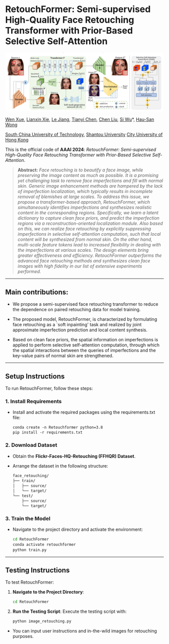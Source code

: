 # RetouchFormer: Semi-supervised High-Quality Face Retouching Transformer with Prior-Based Selective Self-Attention

<img src="flowchart.png"/>

[Wen Xue](https://scholar.google.com.hk/citations?user=OXAPkaEAAAAJ&hl=zh-CN&oi=sra), [Lianxin Xie](https://openreview.net/profile?id=~Lianxin_Xie3), [Le Jiang](https://openreview.net/profile?id=~Le_Jiang3), [Tianyi Chen](https://openreview.net/profile?id=~Tianyi_Chen6), [Chen Liu](https://scholar.google.com/citations?user=RtovsZkAAAAJ&hl=en), [Si Wu](https://scholar.google.com.hk/citations?user=RtkXrnwAAAAJ&hl=zh-CN&oi=sra)*, [Hau-San Wong](https://scholar.google.com.hk/citations?user=i9Dh1OkAAAAJ&hl=zh-CN)<br/>

[South China University of Technology](https://www.scut.edu.cn/en/), [Shantou University](https://www.stu.edu.cn/) [City University of Hong Kong](https://www.cityu.edu.hk/)

This is the official code of **AAAI 2024**: *RetouchFormer: Semi-supervised High-Quality Face Retouching Transformer with Prior-Based Selective Self-Attention*.

<blockquote> <strong>Abstract:</strong> <em>Face retouching is to beautify a face image, while preserving the image content as much as possible. It is a promising yet challenging task to remove face imperfections and fill with normal skin. Generic image enhancement methods are hampered by the lack of imperfection localization, which typically results in incomplete removal of blemishes at large scales. To address this issue, we propose a transformer-based approach, RetouchFormer, which simultaneously identifies imperfections and synthesizes realistic content in the corresponding regions. Specifically, we learn a latent dictionary to capture clean face priors, and predict the imperfection regions via a reconstruction-oriented localization module. Also based on this, we can realize face retouching by explicitly suppressing imperfections in selective self-attention computation, such that local content will be synthesized from normal skin. On the other hand, multi-scale feature tokens lead to increased flexibility in dealing with the imperfections at various scales. The design elements bring greater effectiveness and efficiency. RetouchFormer outperforms the advanced face retouching methods and synthesizes clean face images with high fidelity in our list of extensive experiments performed.</em> </blockquote>

------

## Main contributions:
- We propose a semi-supervised face retouching transformer to reduce the dependence on paired retouching data for model training.
	
- The proposed model, RetouchFormer, is characterized by formulating face retouching as a `soft inpainting' task and realized by joint approximate imperfection prediction and local content synthesis.
	
- Based on clean face priors, the spatial information on imperfections is applied to perform selective self-attention computation, through which the spatial interactions between the queries of imperfections and the key-value pairs of normal skin are strengthened.

------

## Setup Instructions

To run RetouchFormer, follow these steps:

### 1. Install Requirements

- Install and activate the required packages using the requirements.txt file:

  ```
  conda create -n Retouchformer python=3.8
  pip install -r requirements.txt
  ```

### 2. Download Dataset

- Obtain the **Flickr-Faces-HQ-Retouching (FFHQR) Dataset**.

- Arrange the dataset in the following structure:

  ```
  face_retouching/
  ├── train/
  │   ├── source/
  │   └── target/
  └── test/
      ├── source/
      └── target/
  ```

### 3. Train the Model

- Navigate to the project directory and activate the environment:

  ```bash
  cd RetouchFormer
  conda activate retouchformer
  python train.py
  ```


------

## Testing Instructions

To test RetouchFormer:

1. **Navigate to the Project Directory**:

   ```bash
   cd RetouchFormer
   ```

2. **Run the Testing Script**:
   Execute the testing script with:

   ```bash
   python image_retouching.py
   ```

- You can input user instructions and in-the-wild images for retouching purposes.
